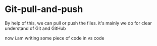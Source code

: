 # Git-pull-and-push
By help of this, we can pull or push the files.
it's mainly we do for clear understand of Git and GitHub
<!-- commend1 -->
now i.am writing some piece of code in vs code